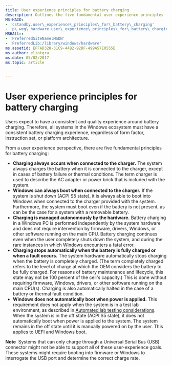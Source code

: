 ```yaml
---
title: User experience principles for battery charging
description: Outlines the five fundamental user experience principles for battery charging.
MS-HAID:
- 'cstandby.user\_experience\_principles\_for\_battery\_charging'
- 'p\_weg\_hardware.user\_experience\_principles\_for\_battery\_charging'
MSHAttr:
- 'PreferredSiteName:MSDN'
- 'PreferredLib:/library/windows/hardware'
ms.assetid: EFFAD328-31C9-44B2-92DF-499A57E0555E
ms.author: eliotgra
ms.date: 05/02/2017
ms.topic: article


---
```


# User experience principles for battery charging


Users expect to have a consistent and quality experience around battery charging. Therefore, all systems in the Windows ecosystem must have a consistent battery charging experience, regardless of form factor, instruction set, or platform architecture.

From a user experience perspective, there are five fundamental principles for battery charging:

-   **Charging always occurs when connected to the charger.** The system always charges the battery when it is connected to the charger, except in cases of battery failure or thermal conditions. The term charger is used to describe the AC adapter or power brick that is included with the system.
-   **Windows can always boot when connected to the charger.** If the system is shut down (ACPI S5 state), it is always able to boot into Windows when connected to the charger provided with the system. Furthermore, the system must boot even if the battery is not present, as can be the case for a system with a removable battery.
-   **Charging is managed autonomously by the hardware.** Battery charging in a Windows PC is performed independently by the system hardware and does not require intervention by firmware, drivers, Windows, or other software running on the main CPU. Battery charging continues even when the user completely shuts down the system, and during the rare instances in which Windows encounters a fatal error.
-   **Charging stops automatically when the battery is fully charged or when a fault occurs.** The system hardware automatically stops charging when the battery is completely charged. (The term completely charged refers to the level of charge at which the OEM considers the battery to be fully charged. For reasons of battery maintenance and lifecycle, this state may not be 100 percent of the cell's capacity.) This is done without requiring firmware, Windows, drivers, or other software running on the main CPU(s). Charging is also automatically halted in the case of a battery or thermal fault condition.
-   **Windows does not automatically boot when power is applied.** This requirement does not apply when the system is in a test lab environment, as described in [Automated lab testing considerations](automated-lab-testing-considerations.md). When the system is in the off state (ACPI S5 state), it does not automatically boot when power is applied to the system. The system remains in the off state until it is manually powered on by the user. This applies to UEFI and Windows boot.

**Note**  Systems that can only charge through a Universal Serial Bus (USB) connector might not be able to support all of these user-experience goals. These systems might require booting into firmware or Windows to interrogate the USB port and determine the correct charge rate.

 

 

 






